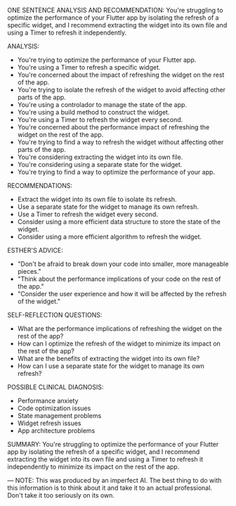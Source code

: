 ONE SENTENCE ANALYSIS AND RECOMMENDATION:
You're struggling to optimize the performance of your Flutter app by isolating the refresh of a specific widget, and I recommend extracting the widget into its own file and using a Timer to refresh it independently.

ANALYSIS:
* You're trying to optimize the performance of your Flutter app.
* You're using a Timer to refresh a specific widget.
* You're concerned about the impact of refreshing the widget on the rest of the app.
* You're trying to isolate the refresh of the widget to avoid affecting other parts of the app.
* You're using a controlador to manage the state of the app.
* You're using a build method to construct the widget.
* You're using a Timer to refresh the widget every second.
* You're concerned about the performance impact of refreshing the widget on the rest of the app.
* You're trying to find a way to refresh the widget without affecting other parts of the app.
* You're considering extracting the widget into its own file.
* You're considering using a separate state for the widget.
* You're trying to find a way to optimize the performance of your app.

RECOMMENDATIONS:
* Extract the widget into its own file to isolate its refresh.
* Use a separate state for the widget to manage its own refresh.
* Use a Timer to refresh the widget every second.
* Consider using a more efficient data structure to store the state of the widget.
* Consider using a more efficient algorithm to refresh the widget.

ESTHER'S ADVICE:
* "Don't be afraid to break down your code into smaller, more manageable pieces."
* "Think about the performance implications of your code on the rest of the app."
* "Consider the user experience and how it will be affected by the refresh of the widget."

SELF-REFLECTION QUESTIONS:
* What are the performance implications of refreshing the widget on the rest of the app?
* How can I optimize the refresh of the widget to minimize its impact on the rest of the app?
* What are the benefits of extracting the widget into its own file?
* How can I use a separate state for the widget to manage its own refresh?

POSSIBLE CLINICAL DIAGNOSIS:
* Performance anxiety
* Code optimization issues
* State management problems
* Widget refresh issues
* App architecture problems

SUMMARY:
You're struggling to optimize the performance of your Flutter app by isolating the refresh of a specific widget, and I recommend extracting the widget into its own file and using a Timer to refresh it independently to minimize its impact on the rest of the app.

—
NOTE: This was produced by an imperfect AI. The best thing to do with this information is to think about it and take it to an actual professional. Don't take it too seriously on its own.
